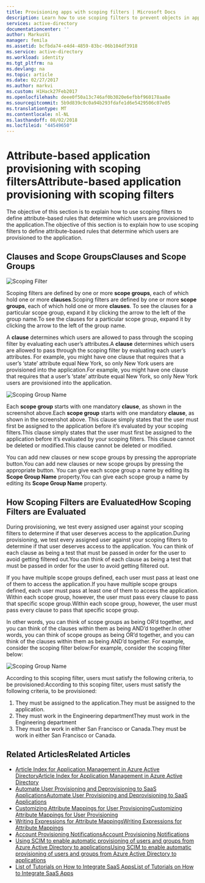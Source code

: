 ```yaml
---
title: Provisioning apps with scoping filters | Microsoft Docs
description: Learn how to use scoping filters to prevent objects in apps that support automated user provisioning from actually being provisioned if an object doesn’t satisfy your business requirements.
services: active-directory
documentationcenter: ''
author: MarkusVi
manager: femila
ms.assetid: bcfbda74-e4d4-4859-83bc-06b104df3918
ms.service: active-directory
ms.workload: identity
ms.tgt_pltfrm: na
ms.devlang: na
ms.topic: article
ms.date: 02/27/2017
ms.author: markvi
ms.custom: H1Hack27Feb2017
ms.openlocfilehash: deee0f50a13c746af0b3020e6efbbf960178aa8e
ms.sourcegitcommit: 5b9d839c0c0a94b293fdafe1d6e5429506c07e05
ms.translationtype: MT
ms.contentlocale: nl-NL
ms.lasthandoff: 08/02/2018
ms.locfileid: "44549650"
---
```

# <a name="attribute-based-application-provisioning-with-scoping-filters"></a><span data-ttu-id="473f1-103">Attribute-based application provisioning with scoping filters</span><span class="sxs-lookup"><span data-stu-id="473f1-103">Attribute-based application provisioning with scoping filters</span></span>
<span data-ttu-id="473f1-104">The objective of this section is to explain how to use scoping filters to define attribute-based rules that determine which users are provisioned to the application.</span><span class="sxs-lookup"><span data-stu-id="473f1-104">The objective of this section is to explain how to use scoping filters to define attribute-based rules that determine which users are provisioned to the application.</span></span>

## <a name="clauses-and-scope-groups"></a><span data-ttu-id="473f1-105">Clauses and Scope Groups</span><span class="sxs-lookup"><span data-stu-id="473f1-105">Clauses and Scope Groups</span></span>
![Scoping Filter][1] 

<span data-ttu-id="473f1-107">Scoping filters are defined by one or more **scope groups**, each of which hold one or more **clauses**.</span><span class="sxs-lookup"><span data-stu-id="473f1-107">Scoping filters are defined by one or more **scope groups**, each of which hold one or more **clauses**.</span></span> <span data-ttu-id="473f1-108">To see the clauses for a particular scope group, expand it by clicking the arrow to the left of the group name.</span><span class="sxs-lookup"><span data-stu-id="473f1-108">To see the clauses for a particular scope group, expand it by clicking the arrow to the left of the group name.</span></span>

<span data-ttu-id="473f1-109">A **clause** determines which users are allowed to pass through the scoping filter by evaluating each user’s attributes.</span><span class="sxs-lookup"><span data-stu-id="473f1-109">A **clause** determines which users are allowed to pass through the scoping filter by evaluating each user’s attributes.</span></span> <span data-ttu-id="473f1-110">For example, you might have one clause that requires that a user’s ‘state’ attribute equal New York, so only New York users are provisioned into the application.</span><span class="sxs-lookup"><span data-stu-id="473f1-110">For example, you might have one clause that requires that a user’s ‘state’ attribute equal New York, so only New York users are provisioned into the application.</span></span>

![Scoping Group Name][2] 

<span data-ttu-id="473f1-112">Each **scope group** starts with one mandatory **clause**, as shown in the screenshot above.</span><span class="sxs-lookup"><span data-stu-id="473f1-112">Each **scope group** starts with one mandatory **clause**, as shown in the screenshot above.</span></span> <span data-ttu-id="473f1-113">This clause simply states that the user must first be assigned to the application before it’s evaluated by your scoping filters.</span><span class="sxs-lookup"><span data-stu-id="473f1-113">This clause simply states that the user must first be assigned to the application before it’s evaluated by your scoping filters.</span></span> <span data-ttu-id="473f1-114">This clause cannot be deleted or modified.</span><span class="sxs-lookup"><span data-stu-id="473f1-114">This clause cannot be deleted or modified.</span></span>

<span data-ttu-id="473f1-115">You can add new clauses or new scope groups by pressing the appropriate button.</span><span class="sxs-lookup"><span data-stu-id="473f1-115">You can add new clauses or new scope groups by pressing the appropriate button.</span></span> <span data-ttu-id="473f1-116">You can give each scope group a name by editing its **Scope Group Name** property.</span><span class="sxs-lookup"><span data-stu-id="473f1-116">You can give each scope group a name by editing its **Scope Group Name** property.</span></span>

## <a name="how-scoping-filters-are-evaluated"></a><span data-ttu-id="473f1-117">How Scoping Filters are Evaluated</span><span class="sxs-lookup"><span data-stu-id="473f1-117">How Scoping Filters are Evaluated</span></span>
<span data-ttu-id="473f1-118">During provisioning, we test every assigned user against your scoping filters to determine if that user deserves access to the application.</span><span class="sxs-lookup"><span data-stu-id="473f1-118">During provisioning, we test every assigned user against your scoping filters to determine if that user deserves access to the application.</span></span> <span data-ttu-id="473f1-119">You can think of each clause as being a test that must be passed in order for the user to avoid getting filtered out.</span><span class="sxs-lookup"><span data-stu-id="473f1-119">You can think of each clause as being a test that must be passed in order for the user to avoid getting filtered out.</span></span> 

<span data-ttu-id="473f1-120">If you have multiple scope groups defined, each user must pass at least one of them to access the application.</span><span class="sxs-lookup"><span data-stu-id="473f1-120">If you have multiple scope groups defined, each user must pass at least one of them to access the application.</span></span> <span data-ttu-id="473f1-121">Within each scope group, however, the user must pass every clause to pass that specific scope group.</span><span class="sxs-lookup"><span data-stu-id="473f1-121">Within each scope group, however, the user must pass every clause to pass that specific scope group.</span></span> 

<span data-ttu-id="473f1-122">In other words, you can think of scope groups as being OR’d together, and you can think of the clauses within them as being AND’d together.</span><span class="sxs-lookup"><span data-stu-id="473f1-122">In other words, you can think of scope groups as being OR’d together, and you can think of the clauses within them as being AND’d together.</span></span> <span data-ttu-id="473f1-123">For example, consider the scoping filter below:</span><span class="sxs-lookup"><span data-stu-id="473f1-123">For example, consider the scoping filter below:</span></span>

![Scoping Group Name][3]  

<span data-ttu-id="473f1-125">According to this scoping filter, users must satisfy the following criteria, to be provisioned:</span><span class="sxs-lookup"><span data-stu-id="473f1-125">According to this scoping filter, users must satisfy the following criteria, to be provisioned:</span></span>

1. <span data-ttu-id="473f1-126">They must be assigned to the application.</span><span class="sxs-lookup"><span data-stu-id="473f1-126">They must be assigned to the application.</span></span>
2. <span data-ttu-id="473f1-127">They must work in the Engineering department</span><span class="sxs-lookup"><span data-stu-id="473f1-127">They must work in the Engineering department</span></span>
3. <span data-ttu-id="473f1-128">They must be work in either San Francisco or Canada.</span><span class="sxs-lookup"><span data-stu-id="473f1-128">They must be work in either San Francisco or Canada.</span></span>

## <a name="related-articles"></a><span data-ttu-id="473f1-129">Related Articles</span><span class="sxs-lookup"><span data-stu-id="473f1-129">Related Articles</span></span>
* [<span data-ttu-id="473f1-130">Article Index for Application Management in Azure Active Directory</span><span class="sxs-lookup"><span data-stu-id="473f1-130">Article Index for Application Management in Azure Active Directory</span></span>](active-directory-apps-index.md)
* [<span data-ttu-id="473f1-131">Automate User Provisioning and Deprovisioning to SaaS Applications</span><span class="sxs-lookup"><span data-stu-id="473f1-131">Automate User Provisioning and Deprovisioning to SaaS Applications</span></span>](active-directory-saas-app-provisioning.md)
* [<span data-ttu-id="473f1-132">Customizing Attribute Mappings for User Provisioning</span><span class="sxs-lookup"><span data-stu-id="473f1-132">Customizing Attribute Mappings for User Provisioning</span></span>](active-directory-saas-customizing-attribute-mappings.md)
* [<span data-ttu-id="473f1-133">Writing Expressions for Attribute Mappings</span><span class="sxs-lookup"><span data-stu-id="473f1-133">Writing Expressions for Attribute Mappings</span></span>](active-directory-saas-writing-expressions-for-attribute-mappings.md)
* [<span data-ttu-id="473f1-134">Account Provisioning Notifications</span><span class="sxs-lookup"><span data-stu-id="473f1-134">Account Provisioning Notifications</span></span>](active-directory-saas-account-provisioning-notifications.md)
* [<span data-ttu-id="473f1-135">Using SCIM to enable automatic provisioning of users and groups from Azure Active Directory to applications</span><span class="sxs-lookup"><span data-stu-id="473f1-135">Using SCIM to enable automatic provisioning of users and groups from Azure Active Directory to applications</span></span>](active-directory-scim-provisioning.md)
* [<span data-ttu-id="473f1-136">List of Tutorials on How to Integrate SaaS Apps</span><span class="sxs-lookup"><span data-stu-id="473f1-136">List of Tutorials on How to Integrate SaaS Apps</span></span>](active-directory-saas-tutorial-list.md)

<!--Image references-->
[1]: https://docstestmedia1.blob.core.windows.net/azure-media/articles/active-directory/media/active-directory-saas-scoping-filters/ic782811.png
[2]: https://docstestmedia1.blob.core.windows.net/azure-media/articles/active-directory/media/active-directory-saas-scoping-filters/ic782812.png
[3]: https://docstestmedia1.blob.core.windows.net/azure-media/articles/active-directory/media/active-directory-saas-scoping-filters/ic782813.png



